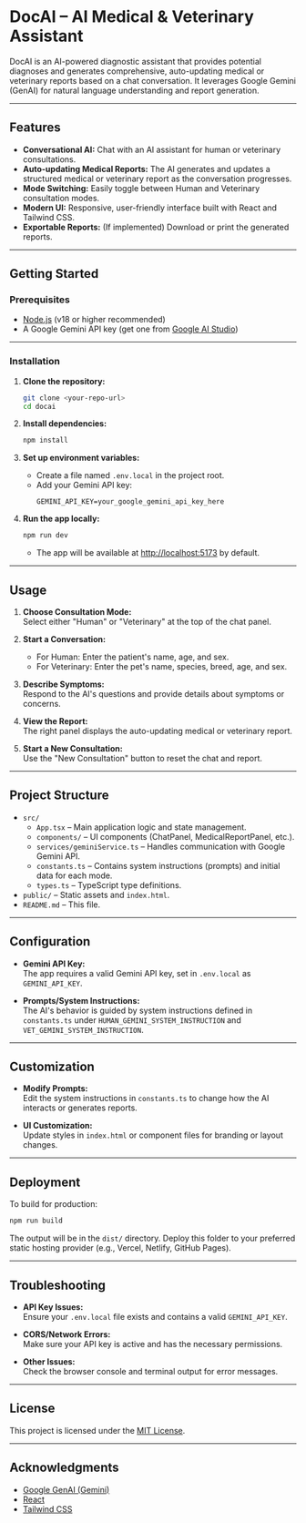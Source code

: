 # DocAI – AI Medical & Veterinary Assistant

DocAI is an AI-powered diagnostic assistant that provides potential diagnoses and generates comprehensive, auto-updating medical or veterinary reports based on a chat conversation. It leverages Google Gemini (GenAI) for natural language understanding and report generation.

---

## Features

- **Conversational AI:** Chat with an AI assistant for human or veterinary consultations.
- **Auto-updating Medical Reports:** The AI generates and updates a structured medical or veterinary report as the conversation progresses.
- **Mode Switching:** Easily toggle between Human and Veterinary consultation modes.
- **Modern UI:** Responsive, user-friendly interface built with React and Tailwind CSS.
- **Exportable Reports:** (If implemented) Download or print the generated reports.

---

## Getting Started

### Prerequisites

- [Node.js](https://nodejs.org/) (v18 or higher recommended)
- A Google Gemini API key (get one from [Google AI Studio](https://aistudio.google.com/app/apikey))

---

### Installation

1. **Clone the repository:**
   ```sh
   git clone <your-repo-url>
   cd docai
   ```

2. **Install dependencies:**
   ```sh
   npm install
   ```

3. **Set up environment variables:**
   - Create a file named `.env.local` in the project root.
   - Add your Gemini API key:
     ```
     GEMINI_API_KEY=your_google_gemini_api_key_here
     ```

4. **Run the app locally:**
   ```sh
   npm run dev
   ```
   - The app will be available at [http://localhost:5173](http://localhost:5173) by default.

---

## Usage

1. **Choose Consultation Mode:**  
   Select either "Human" or "Veterinary" at the top of the chat panel.

2. **Start a Conversation:**  
   - For Human: Enter the patient's name, age, and sex.
   - For Veterinary: Enter the pet's name, species, breed, age, and sex.

3. **Describe Symptoms:**  
   Respond to the AI's questions and provide details about symptoms or concerns.

4. **View the Report:**  
   The right panel displays the auto-updating medical or veterinary report.

5. **Start a New Consultation:**  
   Use the "New Consultation" button to reset the chat and report.

---

## Project Structure

- `src/`
  - `App.tsx` – Main application logic and state management.
  - `components/` – UI components (ChatPanel, MedicalReportPanel, etc.).
  - `services/geminiService.ts` – Handles communication with Google Gemini API.
  - `constants.ts` – Contains system instructions (prompts) and initial data for each mode.
  - `types.ts` – TypeScript type definitions.
- `public/` – Static assets and `index.html`.
- `README.md` – This file.

---

## Configuration

- **Gemini API Key:**  
  The app requires a valid Gemini API key, set in `.env.local` as `GEMINI_API_KEY`.

- **Prompts/System Instructions:**  
  The AI's behavior is guided by system instructions defined in `constants.ts` under `HUMAN_GEMINI_SYSTEM_INSTRUCTION` and `VET_GEMINI_SYSTEM_INSTRUCTION`.

---

## Customization

- **Modify Prompts:**  
  Edit the system instructions in `constants.ts` to change how the AI interacts or generates reports.

- **UI Customization:**  
  Update styles in `index.html` or component files for branding or layout changes.

---

## Deployment

To build for production:

```sh
npm run build
```

The output will be in the `dist/` directory. Deploy this folder to your preferred static hosting provider (e.g., Vercel, Netlify, GitHub Pages).

---

## Troubleshooting

- **API Key Issues:**  
  Ensure your `.env.local` file exists and contains a valid `GEMINI_API_KEY`.

- **CORS/Network Errors:**  
  Make sure your API key is active and has the necessary permissions.

- **Other Issues:**  
  Check the browser console and terminal output for error messages.

---

## License

This project is licensed under the [MIT License](LICENSE).

---

## Acknowledgments

- [Google GenAI (Gemini)](https://aistudio.google.com/)
- [React](https://react.dev/)
- [Tailwind CSS](https://tailwindcss.com/)
